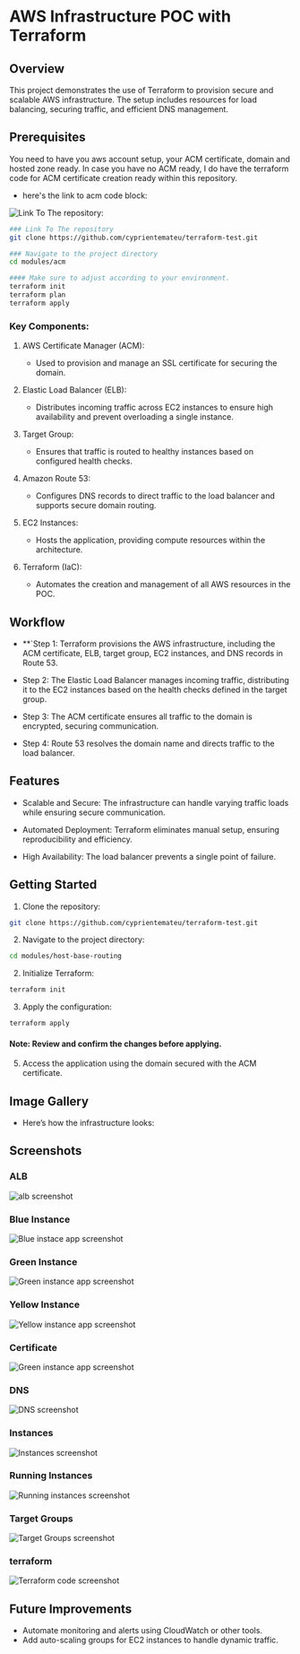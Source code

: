 # AWS Infrastructure POC with Terraform

## Overview
This project demonstrates the use of Terraform to provision secure and scalable AWS infrastructure. The setup includes resources for load balancing, securing traffic, and efficient DNS management.

## Prerequisites
You need to have you aws account setup, your ACM certificate, domain and hosted zone ready. In case you have no ACM ready, I do have the terraform code for ACM certificate creation ready within this repository.

- here's the link to acm code block:

![Link To The repository:](https://github.com/cyprientemateu/terraform-test/blob/main/modules/host-base-routing)

```bash
### Link To The repository
git clone https://github.com/cyprientemateu/terraform-test.git

### Navigate to the project directory
cd modules/acm

#### Make sure to adjust according to your environment.
terraform init
terraform plan
terraform apply
```

### Key Components:

1. AWS Certificate Manager (ACM):

    - Used to provision and manage an SSL certificate for securing the domain.

2. Elastic Load Balancer (ELB):

    - Distributes incoming traffic across EC2 instances to ensure high availability and prevent overloading a single instance.

3. Target Group:

    - Ensures that traffic is routed to healthy instances based on configured health checks.

4. Amazon Route 53:

    - Configures DNS records to direct traffic to the load balancer and supports secure domain routing.

5. EC2 Instances:

    - Hosts the application, providing compute resources within the architecture.

6. Terraform (IaC):

    - Automates the creation and management of all AWS resources in the POC.

## Workflow

+ **`Step 1: Terraform provisions the AWS infrastructure, including the ACM certificate, ELB, target group, EC2 instances, and DNS records in Route 53.
 
+ Step 2: The Elastic Load Balancer manages incoming traffic, distributing it to the EC2 instances based on the health checks defined in the target group.

+ Step 3: The ACM certificate ensures all traffic to the domain is encrypted, securing communication.

+ Step 4: Route 53 resolves the domain name and directs traffic to the load balancer.
 
## Features
- Scalable and Secure: The infrastructure can handle varying traffic loads while ensuring secure communication.

- Automated Deployment: Terraform eliminates manual setup, ensuring reproducibility and efficiency.

- High Availability: The load balancer prevents a single point of failure.

## Getting Started

1. Clone the repository:

```bash
git clone https://github.com/cyprientemateu/terraform-test.git
```

2. Navigate to the project directory:

```bash
cd modules/host-base-routing
```
2. Initialize Terraform:

```bash
terraform init
```
3. Apply the configuration:

```bash
terraform apply
```
 #### Note: Review and confirm the changes before applying.

 5. Access the application using the domain secured with the ACM certificate.

## Image Gallery

- Here’s how the infrastructure looks:

## Screenshots

### ALB
![alb screenshot](images/alb.png)

### Blue Instance
![Blue instace app screenshot](images/blue-instance-app.png)

### Green Instance
![Green instance app screenshot](images/green-instance-app.png)

### Yellow Instance
![Yellow instance app screenshot](images/yellow-instance-app.png)

### Certificate
![Green instance app screenshot](images/certificate.png)

### DNS 
![DNS screenshot](images/dns-configuration.png)

### Instances
![Instances screenshot](images/instances.png)

### Running Instances
![Running instances screenshot](images/running-instances.png)

### Target Groups
![Target Groups screenshot](images/target-groups.png)

### terraform
![Terraform code screenshot](images/terraform.png)

## Future Improvements
- Automate monitoring and alerts using CloudWatch or other tools.
- Add auto-scaling groups for EC2 instances to handle dynamic traffic.